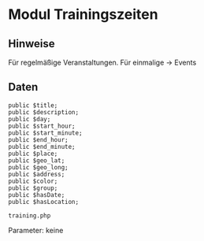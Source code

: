 # Modul Trainingszeiten

## Hinweise

Für regelmäßige Veranstaltungen. Für einmalige -> Events



## Daten



```
public $title;
public $description;
public $day;
public $start_hour;
public $start_minute;
public $end_hour;
public $end_minute;
public $place;
public $geo_lat;
public $geo_long;
public $address;
public $color;
public $group;
public $hasDate;
public $hasLocation;
```



```
training.php
```

Parameter: keine